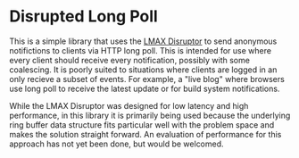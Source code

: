 Disrupted Long Poll
===================

This is a simple library that uses the [LMAX Disruptor](http://code.google.com/p/disruptor/) to send anonymous notifictions to clients via HTTP long poll.
This is intended for use where every client should receive every notification, possibly with some coalescing. It is poorly suited to situations where
clients are logged in an only recieve a subset of events.  For example, a "live blog" where browsers use long poll to receive the latest update or for
build system notifications.

While the LMAX Disruptor was designed for low latency and high performance, in this library it is primarily being used because the underlying ring buffer
data structure fits particular well with the problem space and makes the solution straight forward. An evaluation of performance for this approach has not
yet been done, but would be welcomed.